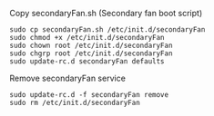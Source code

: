 
Copy secondaryFan.sh (Secondary fan boot script)
```commandline
sudo cp secondaryFan.sh /etc/init.d/secondaryFan
sudo chmod +x /etc/init.d/secondaryFan
sudo chown root /etc/init.d/secondaryFan
sudo chgrp root /etc/init.d/secondaryFan
sudo update-rc.d secondaryFan defaults
```

Remove secondaryFan service
```commandline
sudo update-rc.d -f secondaryFan remove
sudo rm /etc/init.d/secondaryFan
```